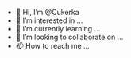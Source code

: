 - 👋 Hi, I’m @Cukerka
- 👀 I’m interested in ...
- 🌱 I’m currently learning ...
- 💞️ I’m looking to collaborate on ...
- 📫 How to reach me ...

<!---
Cukerka/Cukerka is a ✨ special ✨ repository because its `README.md` (this file) appears on your GitHub profile.
You can click the Preview link to take a look at your changes.
--->

